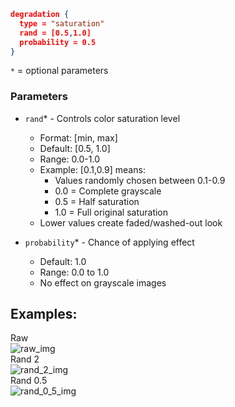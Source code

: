 ```json
degradation {
  type = "saturation"
  rand = [0.5,1.0]
  probability = 0.5
}
```
`*` = optional parameters

### Parameters
- `rand`* - Controls color saturation level
  - Format: [min, max]
  - Default: [0.5, 1.0]
  - Range: 0.0-1.0
  - Example: [0.1,0.9] means:
    - Values randomly chosen between 0.1-0.9
    - 0.0 = Complete grayscale
    - 0.5 = Half saturation
    - 1.0 = Full original saturation
  - Lower values create faded/washed-out look

- `probability`* - Chance of applying effect
  - Default: 1.0
  - Range: 0.0 to 1.0
  - No effect on grayscale images

## Examples:
<div> Raw</div>
<img src="images/saturation/raw.png" title="raw_img">
<div> Rand 2</div>
<img src="images/saturation/rand_2.png" title="rand_2_img">
<div> Rand 0.5</div>
<img src="images/saturation/rand_0_5.png" title="rand_0_5_img">
